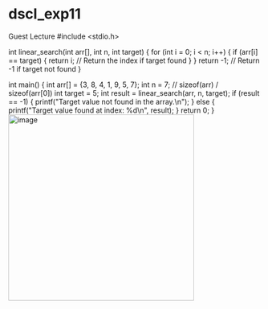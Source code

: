 # dscl_exp11
Guest Lecture
#include <stdio.h>

int linear_search(int arr[], int n, int target) {
    for (int i = 0; i < n; i++) {
        if (arr[i] == target) {
            return i; // Return the index if target found
        }
    }
    return -1; // Return -1 if target not found
}

int main() {
    int arr[] = {3, 8, 4, 1, 9, 5, 7};
    int n = 7; // sizeof(arr) / sizeof(arr[0])
    int target = 5;
    int result = linear_search(arr, n, target);
    if (result == -1) {
        printf("Target value not found in the array.\n");
    } else {
        printf("Target value found at index: %d\n", result);
    }
    return 0;
}
<img width="370" alt="image" src="https://user-images.githubusercontent.com/124857385/233787059-217e595c-95a6-45d7-bff1-bfcb2aec4204.png">
